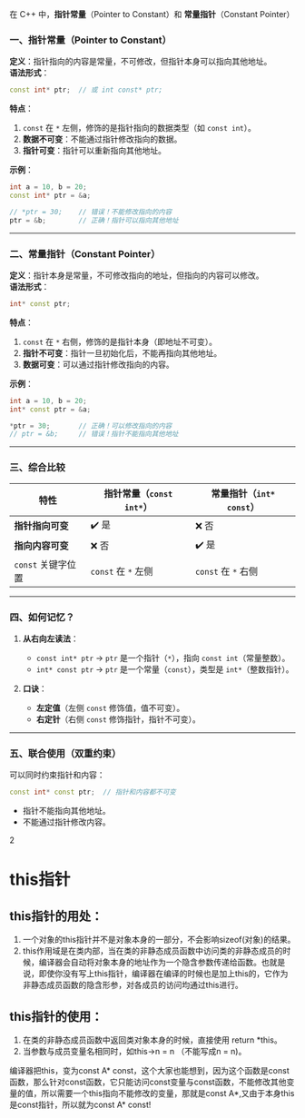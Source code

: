 



在 C++ 中，**指针常量**（Pointer to Constant）和 **常量指针**（Constant Pointer）

### 一、指针常量（Pointer to Constant）
**定义**：指针指向的内容是常量，不可修改，但指针本身可以指向其他地址。  
**语法形式**：  
```cpp
const int* ptr;  // 或 int const* ptr;
```  
**特点**：  
1. `const` 在 `*` 左侧，修饰的是指针指向的数据类型（如 `const int`）。  
2. **数据不可变**：不能通过指针修改指向的数据。  
3. **指针可变**：指针可以重新指向其他地址。  

**示例**：  
```cpp
int a = 10, b = 20;
const int* ptr = &a;

// *ptr = 30;    // 错误！不能修改指向的内容
ptr = &b;        // 正确！指针可以指向其他地址
```

---

### 二、常量指针（Constant Pointer）
**定义**：指针本身是常量，不可修改指向的地址，但指向的内容可以修改。  
**语法形式**：  
```cpp
int* const ptr;
```  
**特点**：  
1. `const` 在 `*` 右侧，修饰的是指针本身（即地址不可变）。  
2. **指针不可变**：指针一旦初始化后，不能再指向其他地址。  
3. **数据可变**：可以通过指针修改指向的内容。  

**示例**：  
```cpp
int a = 10, b = 20;
int* const ptr = &a;

*ptr = 30;       // 正确！可以修改指向的内容
// ptr = &b;     // 错误！指针不能指向其他地址
```

---

### 三、综合比较
| 特性               | 指针常量（`const int*`） | 常量指针（`int* const`） |
|--------------------|--------------------------|--------------------------|
| **指针指向可变**   | ✔️ 是                   | ❌ 否                   |
| **指向内容可变**   | ❌ 否                   | ✔️ 是                   |
| `const` 关键字位置 | `const` 在 `*` 左侧     | `const` 在 `*` 右侧     |

---

### 四、如何记忆？
1. **从右向左读法**：  
   - `const int* ptr` → `ptr` 是一个指针（`*`），指向 `const int`（常量整数）。  
   - `int* const ptr` → `ptr` 是一个常量（`const`），类型是 `int*`（整数指针）。  

2. **口诀**：  
   - **左定值**（左侧 `const` 修饰值，值不可变）。  
   - **右定针**（右侧 `const` 修饰指针，指针不可变）。  

---

### 五、联合使用（双重约束）
可以同时约束指针和内容：  
```cpp
const int* const ptr;  // 指针和内容都不可变
```  
- 指针不能指向其他地址。  
- 不能通过指针修改内容。  

2

# this指针

## this指针的用处：
1. 一个对象的this指针并不是对象本身的一部分，不会影响sizeof(对象)的结果。
2. this作用域是在类内部，当在类的非静态成员函数中访问类的非静态成员的时候，编译器会自动将对象本身的地址作为一个隐含参数传递给函数。也就是说，即使你没有写上this指针，编译器在编译的时候也是加上this的，它作为非静态成员函数的隐含形参，对各成员的访问均通过this进行。


## this指针的使用：
1. 在类的非静态成员函数中返回类对象本身的时候，直接使用 return *this。
2. 当参数与成员变量名相同时，如this->n = n （不能写成n = n)。

编译器把this，变为const A* const，这个大家也能想到，因为这个函数是const函数，那么针对const函数，它只能访问const变量与const函数，不能修改其他变量的值，所以需要一个this指向不能修改的变量，那就是const A*,又由于本身this是const指针，所以就为const A* const!